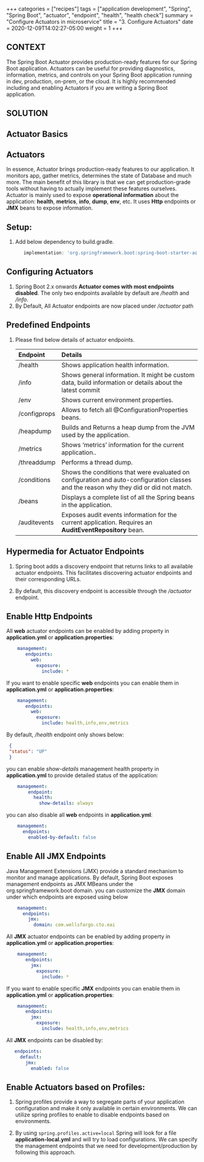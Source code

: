 +++
categories = ["recipes"]
tags = ["application development", "Spring", "Spring Boot", "actuator", "endpoint", "health", "health check"]
summary = "Configure Actuators in microservice"
title = "3. Configure Actuators"
date = 2020-12-09T14:02:27-05:00
weight = 1
+++

## CONTEXT

The Spring Boot Actuator provides production-ready features for our Spring Boot application.
Actuators can be useful for providing diagnostics, information, metrics, and controls on your Spring Boot application running in dev,
production, on-prem, or the cloud. It is highly recommended including and enabling Actuators if you are writing a Spring Boot application. 

## SOLUTION
## Actuator Basics
## Actuators

In essence, Actuator brings production-ready features to our application. It monitors app, gather metrics, determines the state of Database and much more.
The main benefit of this library is that we can get production-grade tools without having to actually implement these features ourselves.
Actuator is mainly used to expose **operational information** about the application: **health**, **metrics**, **info**, **dump**, **env**, etc.
It uses **Http** endpoints or **JMX** beans to expose information.

## Setup:

1. Add below dependency to build.gradle.
 
     ```groovy
        implementation: 'org.springframework.boot:spring-boot-starter-actuator'
     ```

## Configuring Actuators

1. Spring Boot 2.x onwards **Actuator comes with most endpoints disabled**. The only two endpoints available 
    by default are _/health_ and _/info_.
1. By Default, All Actuator endpoints are now placed under _/actuator_ path

## Predefined Endpoints

 1. Please find below details of actuator endpoints.

    | Endpoint        | Details  |
    | :---            |    :----   | 
    | /health | Shows application health information.
    | /info | Shows general information. It might be custom data, build information or details about the latest commit |
    | /env | Shows current environment properties.
    | /configprops | Allows to fetch all @ConfigurationProperties beans.
    | /heapdump | Builds and Returns a heap dump from the JVM used by the application.
    | /metrics | Shows ‘metrics’ information for the current application..
    | /threaddump | Performs a thread dump.
    | /conditions | Shows the conditions that were evaluated on configuration and auto-configuration classes and the reason why they did or did not match.
    | /beans   | Displays a complete list of all the Spring beans in the application.
    | /auditevents | Exposes audit events information for the current application. Requires an **AuditEventRepository** bean.

## Hypermedia for Actuator Endpoints

1. Spring boot adds a discovery endpoint that returns links to all available actuator endpoints. This facilitates
   discovering actuator endpoints and their corresponding URLs.

1. By default, this discovery endpoint is accessible through the _/actuator_ endpoint.

## Enable Http Endpoints

All **web** actuator endpoints can be enabled by adding property in **application.yml** or **application.properties**: 

```yaml
    management:
       endpoints:
         web:
           exposure:
             include: *
```

If you want to enable specific **web** endpoints you can enable them in **application.yml** or **application.properties**:

```yaml
    management:
       endpoints:
         web:
           exposure:
             include: health,info,env,metrics
```

By default, _/health_ endpoint only shows below: 
 ```json
  {
  "status": "UP"
  }   
 ```
you can enable _show-details_ management health property in **application.yml** to provide detailed status of the application:

```yaml
    management:
        endpoint:
          health:
            show-details: always
```

you can also disable all **web** endpoints in **application.yml**:

```yaml
    management:
      endpoints:
        enabled-by-default: false
```
## Enable All JMX Endpoints

Java Management Extensions (JMX) provide a standard mechanism to monitor and manage applications. 
By default, Spring Boot exposes management endpoints as JMX MBeans under the org.springframework.boot domain.
you can customize the **JMX** domain under which endpoints are exposed using below
   
```yaml
    management:
      endpoints:
        jmx:
          domain: com.wellsfargo.cto.eai 
```

All **JMX** actuator endpoints can be enabled by adding property in **application.yml** or **application.properties**:

```yaml
    management:
       endpoints:
         jmx:
           exposure:
             include: *
```

If you want to enable specific **JMX** endpoints you can enable them in **application.yml** or **application.properties**:

```yaml
    management:
       endpoints:
         jmx:
           exposure:
             include: health,info,env,metrics
```

All **JMX** endpoints can be disabled by:

```yaml
   endpoints:
     default:
       jmx:
         enabled: false
```
## Enable Actuators based on Profiles:

1. Spring profiles provide a way to segregate parts of your application configuration and make it only available in
   certain environments. We can utilize spring profiles to enable to disable endpoints based on environments.

1. By using `spring.profiles.active=local` Spring will look for a file **application-local.yml** and will try to load
   configurations. We can specify the management endpoints that we need for development/production by following this approach.  


